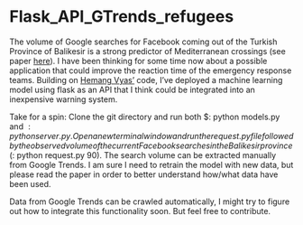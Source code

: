 # Flask_API_GTrends_refugees
The volume of Google searches for Facebook coming out of the Turkish Province of Balikesir is a strong predictor of Mediterranean crossings (see paper [here](https://panoskostakos.net/wp-content/uploads/2019/01/Trends.pdf_)). I have been thinking for some time now about a possible application that could improve the reaction time of the  emergency response teams. Building on [Hemang Vyas’](https://github.com/vyashemang/flask-salary-predictor/) code, I’ve deployed a machine learning model using flask as an API that I think could be integrated into an inexpensive warning system. 

Take for a spin:
Clone the git directory and run both $: python models.py and $: python server.py. Open a new terminal window and run the request.py file followed by the observed volume of the current Facebook searches in the Balikesir province ($: python request.py 90). The search volume can be extracted manually from Google Trends. I am sure I need to retrain the model with new data, but please read the paper in order to better understand how/what data have been used. 

Data from Google Trends can be crawled automatically, I might try to figure out how to integrate this functionality soon. But feel free to contribute. 
